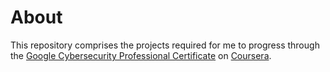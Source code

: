 # About
This repository comprises the projects required for me to progress through the [Google Cybersecurity Professional Certificate](https://www.coursera.org/professional-certificates/google-cybersecurity) on [Coursera](https://www.coursera.org/professional-certificates/google-cybersecurity).